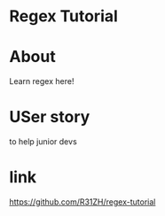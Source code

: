 # Regex Tutorial

# About

Learn regex here!

# USer story

to help junior devs

# link

https://github.com/R31ZH/regex-tutorial
